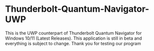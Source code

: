 # Thunderbolt-Quantum-Navigator-UWP
This is the UWP counterpart of Thunderbolt Quantum Navigator for Windows 10/11 (Latest Releases). This application is still in beta and everything is subject to change. Thank you for testing our program
